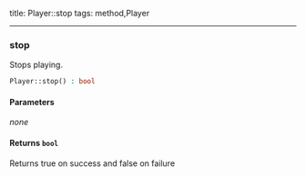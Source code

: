 title: Player::stop
tags: method,Player

---

<div class="method">
<h3 class="method-name">stop</h3>
<p>Stops playing.<br></p>

```php
Player::stop() : bool
```

#### Parameters

*none*


#### Returns `bool`

Returns true on success and false on failure


</div>